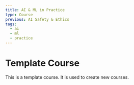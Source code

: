 ```yaml
---
title: AI & ML in Practice
type: Course
previous: AI Safety & Ethics
tags:
  - ai
  - ml
  - practice
---
```


# Template Course

This is a template course. It is used to create new courses.
